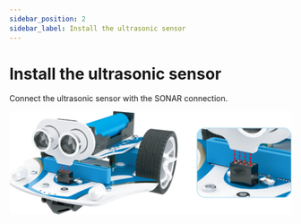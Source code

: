 ```yaml
---
sidebar_position: 2
sidebar_label: Install the ultrasonic sensor
---
```


# Install the ultrasonic sensor

Connect the ultrasonic sensor with the SONAR connection.

![](./images/install-the-ultrasonic-sensor.png)
